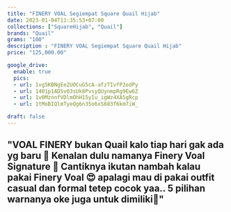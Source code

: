 ```yaml
---
title: "FINERY VOAL Segiempat Square Quail Hijab"
date: 2023-01-04T11:35:53+07:00
collections: ["SquareHijab", "Quail"]
brands: "Quail"
grams: "100"
description : "FINERY VOAL Segiempat Square Quail Hijab"
price: "125,000.00"

google_drive:
  enable: true
  pics:
  - url: 1vg5KBNgEeZUOCuG5cA-afzTIvfP2odPy
  - url: 1401p1ADSv03sUk8PvsyQUynmpRg9Ew6Z
  - url: 1v0MznnfVDlmOhH15yIu_igWz4XA5gRcp
  - url: 1tMoBIQlmTyeQg6n35o6xS683f6km7iW_

draft: false
---
```


"VOAL FINERY 
bukan Quail kalo tiap hari gak ada yg baru 🥰 Kenalan dulu namanya Finery Voal Signature 🌸 Cantiknya ikutan nambah kalau pakai Finery Voal 😍 apalagi mau di pakai outfit casual dan formal tetep cocok yaa.. 5 pilihan warnanya oke juga untuk dimiliki🤍"
---    
  
